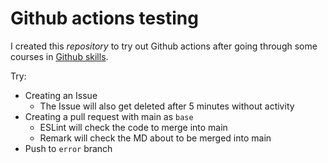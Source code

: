 # Github actions testing

I created this _repository_ to try out Github actions after going through some courses in [Github skills](https://skills.github.com/).

Try:

- Creating an Issue
  - The Issue will also get deleted after 5 minutes without activity
- Creating a pull request with main as `base`
  - ESLint will check the code to merge into main
  - Remark will check the MD about to be merged into main
- Push to `error` branch
